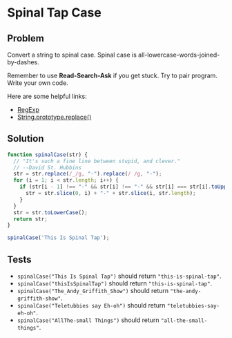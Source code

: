 # Spinal Tap Case

## Problem

Convert a string to spinal case. Spinal case is all-lowercase-words-joined-by-dashes.

Remember to use **Read-Search-Ask** if you get stuck. Try to pair program. Write your own code.

Here are some helpful links:

* [RegExp](https://developer.mozilla.org/en-US/docs/Web/JavaScript/Reference/Global_Objects/RegExp)
* [String.prototype.replace()](https://developer.mozilla.org/en-US/docs/Web/JavaScript/Reference/Global_Objects/String/replace)

## Solution

```javascript
function spinalCase(str) {
  // "It's such a fine line between stupid, and clever."
  // --David St. Hubbins
  str = str.replace(/_/g, "-").replace(/ /g, "-");
  for (i = 1; i < str.length; i++) {
    if (str[i - 1] !== "-" && str[i] !== "-" && str[i] === str[i].toUpperCase()) {
      str = str.slice(0, i) + "-" + str.slice(i, str.length);
    }
  }
  str = str.toLowerCase();
  return str;
}

spinalCase('This Is Spinal Tap');
```

## Tests

* `spinalCase("This Is Spinal Tap")` should return `"this-is-spinal-tap"`.
* `spinalCase("thisIsSpinalTap")` should return `"this-is-spinal-tap"`.
* `spinalCase("The_Andy_Griffith_Show")` should return `"the-andy-griffith-show"`.
* `spinalCase("Teletubbies say Eh-oh")` should return `"teletubbies-say-eh-oh"`.
* `spinalCase("AllThe-small Things")` should return `"all-the-small-things"`.
